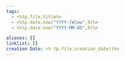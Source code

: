 ```yaml
---
tags:
  - <%tp.file.title%>
  - <%tp.date.now("YYYY-[W]ww",0)%>
  - <%tp.date.now("YYYY-MM-DD",0)%>

aliases: []
linklist: []
creation Date: <% tp.file.creation_date()%>
---
```

